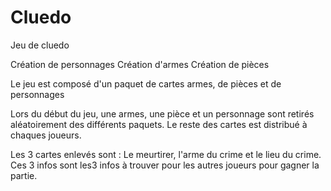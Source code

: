 # Cluedo
Jeu de cluedo

Création de personnages
Création d'armes
Création de pièces

Le jeu est composé d'un paquet de cartes armes, de pièces et de personnages

Lors du début du jeu, une armes, une pièce et un personnage sont retirés aléatoirement des différents paquets. Le reste des cartes est distribué à chaques joueurs.

Les 3 cartes enlevés sont : Le meurtirer, l'arme du crime et le lieu du crime. Ces 3 infos sont les3 infos à trouver pour les autres joueurs pour gagner la partie.